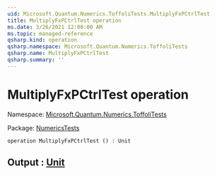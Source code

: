 ```yaml
---
uid: Microsoft.Quantum.Numerics.ToffoliTests.MultiplyFxPCtrlTest
title: MultiplyFxPCtrlTest operation
ms.date: 3/26/2021 12:00:00 AM
ms.topic: managed-reference
qsharp.kind: operation
qsharp.namespace: Microsoft.Quantum.Numerics.ToffoliTests
qsharp.name: MultiplyFxPCtrlTest
qsharp.summary: ''
---
```


# MultiplyFxPCtrlTest operation

Namespace: [Microsoft.Quantum.Numerics.ToffoliTests](xref:Microsoft.Quantum.Numerics.ToffoliTests)

Package: [NumericsTests](https://nuget.org/packages/NumericsTests)




```qsharp
operation MultiplyFxPCtrlTest () : Unit
```


## Output : [Unit](xref:microsoft.quantum.lang-ref.unit)

